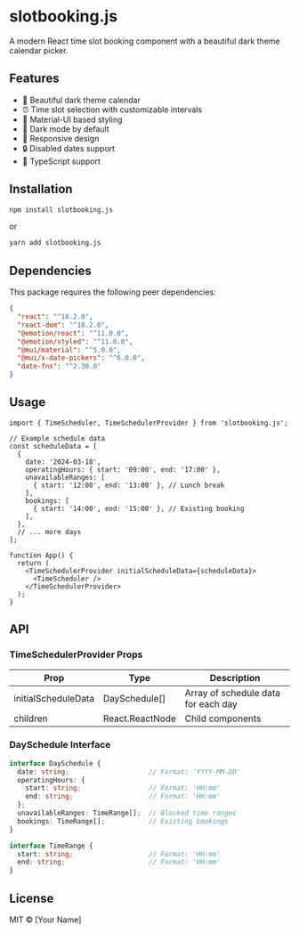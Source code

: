 # slotbooking.js

A modern React time slot booking component with a beautiful dark theme calendar picker.

## Features

- 📅 Beautiful dark theme calendar
- ⏰ Time slot selection with customizable intervals
- 🎨 Material-UI based styling
- 🌙 Dark mode by default
- 📱 Responsive design
- 🔒 Disabled dates support
- 🎯 TypeScript support

## Installation

```bash
npm install slotbooking.js
```

or

```bash
yarn add slotbooking.js
```

## Dependencies

This package requires the following peer dependencies:

```json
{
  "react": "^18.2.0",
  "react-dom": "^18.2.0",
  "@emotion/react": "^11.0.0",
  "@emotion/styled": "^11.0.0",
  "@mui/material": "^5.0.0",
  "@mui/x-date-pickers": "^6.0.0",
  "date-fns": "^2.30.0"
}
```

## Usage

```tsx
import { TimeScheduler, TimeSchedulerProvider } from 'slotbooking.js';

// Example schedule data
const scheduleData = [
  {
    date: '2024-03-18',
    operatingHours: { start: '09:00', end: '17:00' },
    unavailableRanges: [
      { start: '12:00', end: '13:00' }, // Lunch break
    ],
    bookings: [
      { start: '14:00', end: '15:00' }, // Existing booking
    ],
  },
  // ... more days
];

function App() {
  return (
    <TimeSchedulerProvider initialScheduleData={scheduleData}>
      <TimeScheduler />
    </TimeSchedulerProvider>
  );
}
```

## API

### TimeSchedulerProvider Props

| Prop | Type | Description |
|------|------|-------------|
| initialScheduleData | DaySchedule[] | Array of schedule data for each day |
| children | React.ReactNode | Child components |

### DaySchedule Interface

```typescript
interface DaySchedule {
  date: string;                    // Format: 'YYYY-MM-DD'
  operatingHours: {
    start: string;                 // Format: 'HH:mm'
    end: string;                   // Format: 'HH:mm'
  };
  unavailableRanges: TimeRange[];  // Blocked time ranges
  bookings: TimeRange[];           // Existing bookings
}

interface TimeRange {
  start: string;                   // Format: 'HH:mm'
  end: string;                     // Format: 'HH:mm'
}
```

## License

MIT © [Your Name] 
